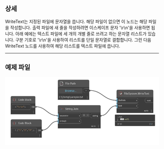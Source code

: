 ## 상세
WriteText는 지정된 파일에 문자열을 씁니다. 해당 파일이 없으면 이 노드는 해당 파일을 작성합니다. 출력 파일에 새 줄을 작성하려면 이스케이프 문자 '\r\n'을 사용하면 됩니다. 아래 예에는 텍스트 파일에 세 개의 개별 줄로 쓰려고 하는 문자열 리스트가 있습니다. 구분 기호로 '\r\n'을 사용하여 리스트를 단일 문자열로 결합합니다. 그런 다음 WriteText 노드를 사용하여 해당 리스트를 텍스트 파일에 씁니다.
___
## 예제 파일

![WriteText](./DSCore.IO.FileSystem.WriteText_img.jpg)

